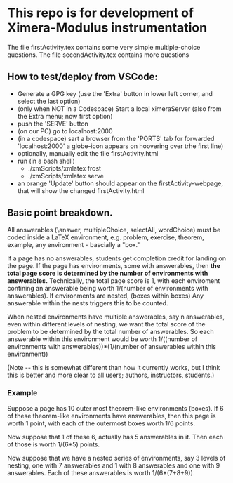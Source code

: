 # This repo is for development of Ximera-Modulus instrumentation

The file firstActivity.tex contains some very simple multiple-choice questions.
The file secondActivity.tex contains more questions


## How to test/deploy from VSCode:

* Generate a GPG key (use the 'Extra' button in lower left corner, and  select the last option)
* (only when NOT in a Codespace) Start a local ximeraServer (also from the Extra menu; now first option)
* push the 'SERVE' button
* (on our PC) go to localhost:2000
* (in a codespace) sart a browser from the 'PORTS' tab for forwarded 'localhost:2000' a globe-icon appears on hoovering over trhe first line)
* optionally, manually edit the file firstActivity.html
* run (in a bash shell)
   * ./xmScripts/xmlatex frost
   * ./xmScripts/xmlatex serve
* an orange 'Update' button should appear on the firstActivity-webpage, that will show the changed firstActivity.html


## Basic point breakdown.

All answerables (\answer, multipleChoice, selectAll, wordChoice) must be coded inside a LaTeX environment, e.g. problem, exercise, theorem, example, any environment - bascially a "box."

If a page has no answerables, students get completion credit for landing on the page.
If the page has environments, some with answerables, then
**the total page score is determined by the number of environments with answerables.**
Technically, the total page score is 1, with each enviroment contining an answerable being worth 1/(number of environments with answerables). If environments are nested, (boxes within boxes) Any answerable within the nests triggers this to be counted. 


When nested environments have multiple answerables, say n answerables, even within different levels of nesting, we want the total score of the problem to be determined by the total number of answerables. So each answerable within this environment would be worth 1/((number of environments with answerables))*(1/(number of answerables within this environment))

(Note -- this is somewhat different than how it currently works, but I think this is better and more clear to all users; authors, instructors, students.)

### Example

Suppose a page has 10 outer most theorem-like environments (boxes). If 6 of these theorem-like environments have answerables, then this page is worth 1 point, with each of the outermost boxes worth 1/6 points. 

Now suppose that 1 of these 6, actually has 5 answerables in it. Then each of those is worth
1/(6*5) points. 

Now suppose that we have a nested series of environments, say 3 levels of nesting, one with 7 answerables and 1 with 8 answerables and one with 9 answerables. Each of these answerables is worth
1/(6*(7+8+9))




 
